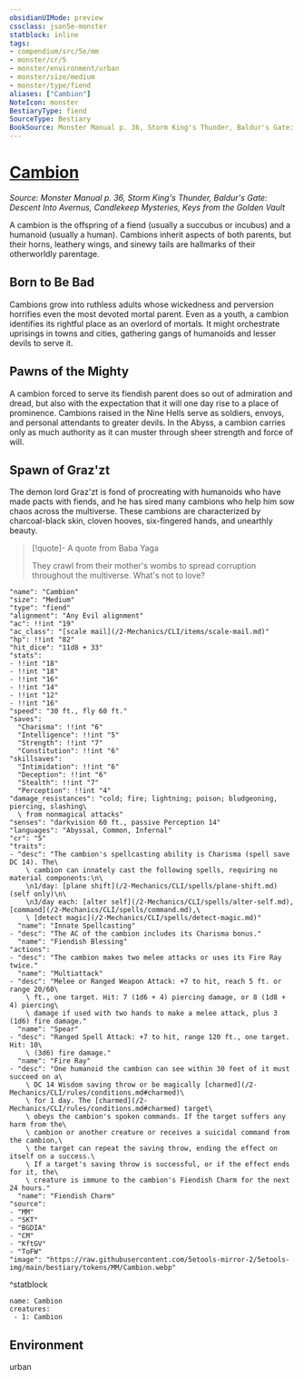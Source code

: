```yaml
---
obsidianUIMode: preview
cssclass: json5e-monster
statblock: inline
tags:
- compendium/src/5e/mm
- monster/cr/5
- monster/environment/urban
- monster/size/medium
- monster/type/fiend
aliases: ["Cambion"]
NoteIcon: monster
BestiaryType: fiend
SourceType: Bestiary
BookSource: Monster Manual p. 36, Storm King's Thunder, Baldur's Gate: Descent Into Avernus, Candlekeep Mysteries, Keys from the Golden Vault
---
```

# [Cambion](2-Mechanics/CLI/bestiary/fiend/cambion.md)
*Source: Monster Manual p. 36, Storm King's Thunder, Baldur's Gate: Descent Into Avernus, Candlekeep Mysteries, Keys from the Golden Vault*  

A cambion is the offspring of a fiend (usually a succubus or incubus) and a humanoid (usually a human). Cambions inherit aspects of both parents, but their horns, leathery wings, and sinewy tails are hallmarks of their otherworldly parentage.

## Born to Be Bad

Cambions grow into ruthless adults whose wickedness and perversion horrifies even the most devoted mortal parent. Even as a youth, a cambion identifies its rightful place as an overlord of mortals. It might orchestrate uprisings in towns and cities, gathering gangs of humanoids and lesser devils to serve it.

## Pawns of the Mighty

A cambion forced to serve its fiendish parent does so out of admiration and dread, but also with the expectation that it will one day rise to a place of prominence. Cambions raised in the Nine Hells serve as soldiers, envoys, and personal attendants to greater devils. In the Abyss, a cambion carries only as much authority as it can muster through sheer strength and force of will.

## Spawn of Graz'zt

The demon lord Graz'zt is fond of procreating with humanoids who have made pacts with fiends, and he has sired many cambions who help him sow chaos across the multiverse. These cambions are characterized by charcoal-black skin, cloven hooves, six-fingered hands, and unearthly beauty.

> [!quote]- A quote from Baba Yaga  
> 
> They crawl from their mother's wombs to spread corruption throughout the multiverse. What's not to love?


```statblock
"name": "Cambion"
"size": "Medium"
"type": "fiend"
"alignment": "Any Evil alignment"
"ac": !!int "19"
"ac_class": "[scale mail](/2-Mechanics/CLI/items/scale-mail.md)"
"hp": !!int "82"
"hit_dice": "11d8 + 33"
"stats":
- !!int "18"
- !!int "18"
- !!int "16"
- !!int "14"
- !!int "12"
- !!int "16"
"speed": "30 ft., fly 60 ft."
"saves":
  "Charisma": !!int "6"
  "Intelligence": !!int "5"
  "Strength": !!int "7"
  "Constitution": !!int "6"
"skillsaves":
  "Intimidation": !!int "6"
  "Deception": !!int "6"
  "Stealth": !!int "7"
  "Perception": !!int "4"
"damage_resistances": "cold; fire; lightning; poison; bludgeoning, piercing, slashing\
  \ from nonmagical attacks"
"senses": "darkvision 60 ft., passive Perception 14"
"languages": "Abyssal, Common, Infernal"
"cr": "5"
"traits":
- "desc": "The cambion's spellcasting ability is Charisma (spell save DC 14). The\
    \ cambion can innately cast the following spells, requiring no material components:\n\
    \n1/day: [plane shift](/2-Mechanics/CLI/spells/plane-shift.md) (self only)\n\
    \n3/day each: [alter self](/2-Mechanics/CLI/spells/alter-self.md), [command](/2-Mechanics/CLI/spells/command.md),\
    \ [detect magic](/2-Mechanics/CLI/spells/detect-magic.md)"
  "name": "Innate Spellcasting"
- "desc": "The AC of the cambion includes its Charisma bonus."
  "name": "Fiendish Blessing"
"actions":
- "desc": "The cambion makes two melee attacks or uses its Fire Ray twice."
  "name": "Multiattack"
- "desc": "Melee or Ranged Weapon Attack: +7 to hit, reach 5 ft. or range 20/60\
    \ ft., one target. Hit: 7 (1d6 + 4) piercing damage, or 8 (1d8 + 4) piercing\
    \ damage if used with two hands to make a melee attack, plus 3 (1d6) fire damage."
  "name": "Spear"
- "desc": "Ranged Spell Attack: +7 to hit, range 120 ft., one target. Hit: 10\
    \ (3d6) fire damage."
  "name": "Fire Ray"
- "desc": "One humanoid the cambion can see within 30 feet of it must succeed on a\
    \ DC 14 Wisdom saving throw or be magically [charmed](/2-Mechanics/CLI/rules/conditions.md#charmed)\
    \ for 1 day. The [charmed](/2-Mechanics/CLI/rules/conditions.md#charmed) target\
    \ obeys the cambion's spoken commands. If the target suffers any harm from the\
    \ cambion or another creature or receives a suicidal command from the cambion,\
    \ the target can repeat the saving throw, ending the effect on itself on a success.\
    \ If a target's saving throw is successful, or if the effect ends for it, the\
    \ creature is immune to the cambion's Fiendish Charm for the next 24 hours."
  "name": "Fiendish Charm"
"source":
- "MM"
- "SKT"
- "BGDIA"
- "CM"
- "KftGV"
- "ToFW"
"image": "https://raw.githubusercontent.com/5etools-mirror-2/5etools-img/main/bestiary/tokens/MM/Cambion.webp"
```
^statblock

```encounter-table
name: Cambion
creatures:
 - 1: Cambion
```

## Environment

urban